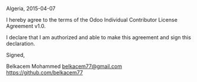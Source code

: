 

Algeria, 2015-04-07

I hereby agree to the terms of the Odoo Individual Contributor License Agreement v1.0.

I declare that I am authorized and able to make this agreement and sign this declaration.

Signed,

Belkacem Mohammed belkacem77@gmail.com https://github.com/belkacem77
